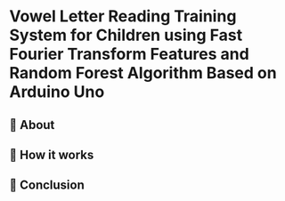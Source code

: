 # Vowel Letter Reading Training System for Children using Fast Fourier Transform Features and Random Forest Algorithm Based on Arduino Uno

## 🧐 About <a name = "about"></a>

## 💭 How it works <a name = "working"></a>

## 🙏 Conclusion <a name = "Conclusion"></a>
